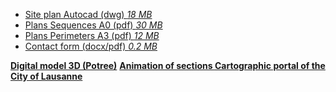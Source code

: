 - [Site plan Autocad (dwg) *18 MB*](../documents/Autocad_LJ24.zip)
- [Plans Sequences A0 (pdf) *30 MB*](../documents/Plans_A0_Sequences_LJ24_(pdf).zip)
- [Plans Perimeters A3 (pdf) *12 MB*](../documents/Plans_A3_Perimetres_LJ24_(pdf).zip)
- [Contact form (docx/pdf) *0.2 MB*](../documents/Formulaire_de_contact-Contact_form_LJ24.zip)

**[Digital model 3D (Potree)](../../potree/)**
**[Animation of sections ](../../documents/scroll/)**
**[Cartographic portal of the City of Lausanne ](https://map.lausanne.ch/)**
